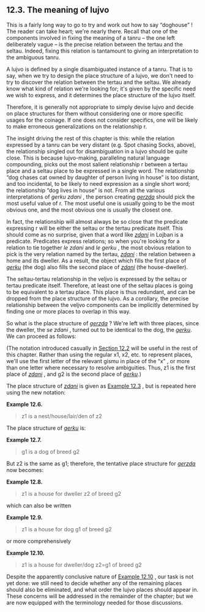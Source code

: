 <a id="section-lujvo-meanings"></a>12.3. <a id="c12s3"></a>The meaning of lujvo
-------------------------------------------------------------------------------

This is a fairly long way to go to try and work out how to say “doghouse” ! The reader can take heart; we're nearly there. Recall that one of the components involved in fixing the meaning of a tanru – the one left deliberately vague – is the precise relation between the tertau and the seltau. Indeed, fixing this relation is tantamount to giving an interpretation to the ambiguous tanru.

<a id="id-1.13.5.3.1" class="indexterm"></a><a id="id-1.13.5.3.2" class="indexterm"></a><a id="id-1.13.5.3.3" class="indexterm"></a>A lujvo is defined by a single disambiguated instance of a tanru. That is to say, when we try to design the place structure of a lujvo, we don't need to try to discover the relation between the tertau and the seltau. We already know what kind of relation we're looking for; it's given by the specific need we wish to express, and it determines the place structure of the lujvo itself.

Therefore, it is generally not appropriate to simply devise lujvo and decide on place structures for them without considering one or more specific usages for the coinage. If one does not consider specifics, one will be likely to make erroneous generalizations on the relationship r.

<a id="id-1.13.5.5.1" class="indexterm"></a>The insight driving the rest of this chapter is this: while the relation expressed by a tanru can be very distant (e.g. Spot chasing Socks, above), the relationship singled out for disambiguation in a lujvo should be quite close. This is because lujvo-making, paralleling natural language compounding, picks out the most salient relationship r between a tertau place and a seltau place to be expressed in a single word. The relationship “dog chases cat owned by daughter of person living in house” is too distant, and too incidental, to be likely to need expression as a single short word; the relationship “dog lives in house” is not. From all the various interpretations of _<a id="id-1.13.5.5.4.1" class="indexterm"></a>gerku zdani_ , the person creating _<a id="id-1.13.5.5.5.1" class="indexterm"></a>[_gerzda_](../go01#valsi-gerzda)_ should pick the most useful value of r. The most useful one is usually going to be the most obvious one, and the most obvious one is usually the closest one.

In fact, the relationship will almost always be so close that the predicate expressing r will be either the seltau or the tertau predicate itself. This should come as no surprise, given that a word like _<a id="id-1.13.5.6.1.1" class="indexterm"></a>[_zdani_](../go01#valsi-zdani)_ in Lojban is a predicate. Predicates express relations; so when you're looking for a relation to tie together _<a id="id-1.13.5.6.2.1" class="indexterm"></a>le zdani_ and _<a id="id-1.13.5.6.3.1" class="indexterm"></a>le gerku_ , the most obvious relation to pick is the very relation named by the tertau, _<a id="id-1.13.5.6.4.1" class="indexterm"></a>[_zdani_](../go01#valsi-zdani)_ : the relation between a home and its dweller. As a result, the object which fills the first place of _<a id="id-1.13.5.6.5.1" class="indexterm"></a>[_gerku_](../go01#valsi-gerku)_ (the dog) also fills the second place of _<a id="id-1.13.5.6.6.1" class="indexterm"></a>[_zdani_](../go01#valsi-zdani)_ (the house-dweller).

<a id="id-1.13.5.7.1" class="indexterm"></a>The seltau-tertau relationship in the veljvo is expressed by the seltau or tertau predicate itself. Therefore, at least one of the seltau places is going to be equivalent to a tertau place. This place is thus redundant, and can be dropped from the place structure of the lujvo. As a corollary, the precise relationship between the veljvo components can be implicitly determined by finding one or more places to overlap in this way.

So what is the place structure of _<a id="id-1.13.5.8.1.1" class="indexterm"></a>[_gerzda_](../go01#valsi-gerzda)_ ? We're left with three places, since the dweller, the _<a id="id-1.13.5.8.2.1" class="indexterm"></a>se zdani_ , turned out to be identical to the dog, the _<a id="id-1.13.5.8.3.1" class="indexterm"></a>[_gerku_](../go01#valsi-gerku)_. We can proceed as follows:

<a id="id-1.13.5.9.1" class="indexterm"></a>(The notation introduced casually in [Section 12.2](../section-tanru-meanings) will be useful in the rest of this chapter. Rather than using the regular x1, x2, etc. to represent places, we'll use the first letter of the relevant gismu in place of the “x” , or more than one letter where necessary to resolve ambiguities. Thus, z1 is the first place of _<a id="id-1.13.5.9.6.1" class="indexterm"></a>[_zdani_](../go01#valsi-zdani)_ , and g2 is the second place of _<a id="id-1.13.5.9.7.1" class="indexterm"></a>[_gerku_](../go01#valsi-gerku)_.)

<a id="id-1.13.5.10.1" class="indexterm"></a><a id="id-1.13.5.10.2" class="indexterm"></a>The place structure of _<a id="id-1.13.5.10.3.1" class="indexterm"></a>[_zdani_](../go01#valsi-zdani)_ is given as [Example 12.3](../section-tanru-meanings#example-random-id-xcfi) , but is repeated here using the new notation:

<div class="example">
<a id="example-random-id-95t5"></a>

**Example 12.6. <a id="c12e3d1"></a>** 

> z1 is a nest/house/lair/den of z2

</div>  

The place structure of _<a id="id-1.13.5.12.1.1" class="indexterm"></a>[_gerku_](../go01#valsi-gerku)_ is:

<div class="example">
<a id="example-random-id-H4ed"></a>

**Example 12.7. <a id="c12e3d2"></a>** 

> g1 is a dog of breed g2

</div>  

But z2 is the same as g1; therefore, the tentative place structure for _<a id="id-1.13.5.14.1.1" class="indexterm"></a>[_gerzda_](../go01#valsi-gerzda)_ now becomes:

<div class="example">
<a id="example-random-id-VHXr"></a>

**Example 12.8. <a id="c12e3d3"></a>** 

> z1 is a house for dweller z2 of breed g2

</div>  

which can also be written

<div class="example">
<a id="example-random-id-MnKf"></a>

**Example 12.9. <a id="c12e3d4"></a>** 

> z1 is a house for dog g1 of breed g2

</div>  

or more comprehensively

<div class="example">
<a id="example-random-id-Wx42"></a>

**Example 12.10. <a id="c12e3d5"></a><a id="id-1.13.5.19.1.2" class="indexterm"></a>** 

> z1 is a house for dweller/dog z2=g1 of breed g2

</div>  

Despite the apparently conclusive nature of [Example 12.10](../section-lujvo-meanings#example-random-id-Wx42) , our task is not yet done: we still need to decide whether any of the remaining places should also be eliminated, and what order the lujvo places should appear in. These concerns will be addressed in the remainder of the chapter; but we are now equipped with the terminology needed for those discussions.